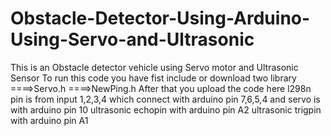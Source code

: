 # Obstacle-Detector-Using-Arduino-Using-Servo-and-Ultrasonic
This is an Obstacle detector vehicle using Servo motor and Ultrasonic Sensor
To run this code you have fist include or download two library
====>Servo.h
====>NewPing.h
After that you upload the code
here l298n pin is from input 1,2,3,4 which connect with arduino pin 7,6,5,4
and servo is with arduino pin 10
ultrasonic echopin with arduino pin A2
ultrasonic trigpin with arduino pin A1
